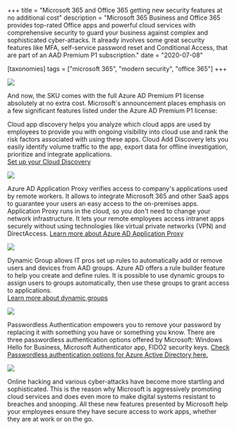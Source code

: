 +++
title = "Microsoft 365 and Office 365 getting new security features at no additional cost"
description = "Microsoft 365 Business and Office 365 provides top-rated Office apps and powerful cloud services with comprehensive security to guard your business against complex and sophisticated cyber-attacks. It already involves some great security features like MFA, self-service password reset and Conditional Access, that are part of an AAD Premium P1 subscription."
date = "2020-07-08"

[taxonomies]
tags = ["microsoft 365", "modern security", "office 365"]
+++

![](https://o365hq.com/images/785.png)

And now, the SKU comes with the full Azure AD Premium P1 license
absolutely at no extra cost. Microsoft\`s announcement places emphasis
on a few significant features listed under the Azure AD Premium P1
license:

Cloud app discovery helps you analyze which cloud apps are used by
employees to provide you with ongoing visibility into cloud use and rank
the risk factors associated with using these apps. Cloud Add Discovery
lets you easily identify volume traffic to the app, export data for
offline investigation, prioritize and integrate applications.\
[Set up your Cloud
Discovery](https://docs.microsoft.com/en-us/cloud-app-security/set-up-cloud-discovery)

![](https://o365hq.com/images/782.png)

Azure AD Application Proxy verifies access to company's applications
used by remote workers. It allows to integrate Microsoft 365 and other SaaS
apps to guarantee your users an easy access to the on-premises apps.
Application Proxy runs in the cloud, so you don't need to change your
network infrastructure. It lets your remote employees access intranet
apps securely without using technologies like virtual private networks
(VPN) and DirectAccess. [Learn more about Azure AD Application
Proxy](https://docs.microsoft.com/en-us/azure/active-directory/manage-apps/application-proxy)

![](https://o365hq.com/images/783.png)

Dynamic Group allows IT pros set up rules to automatically add or remove
users and devices from AAD groups. Azure AD offers a rule builder
feature to help you create and define rules. It is possible to use
dynamic groups to assign users to groups automatically, then use these
groups to grant access to applications.\
[Learn more about dynamic
groups](https://docs.microsoft.com/azure/active-directory/users-groups-roles/groups-create-rule)

![](https://o365hq.com/images/786.png)

Passwordless Authentication empowers you to remove your password by
replacing it with something you have or something you know. There are
three passwordless authentication options offered by Microsoft: Windows
Hello for Business, Microsoft Authenticator app, FIDO2 security keys.
[Check Passwordless authentication options for Azure Active Directory
here.](https://docs.microsoft.com/en-us/azure/active-directory/authentication/concept-authentication-passwordless)

![](https://o365hq.com/images/784.png)

Online hacking and various cyber-attacks have become more startling and
sophisticated. This is the reason why Microsoft is aggressively
promoting cloud services and does even more to make digital systems
resistant to breaches and snooping. All these new features presented by
Microsoft help your employees ensure they have secure access to work
apps, whether they are at work or on the go.